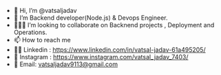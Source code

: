 - 👋 Hi, I’m @vatsaljadav
- 🌱 I’m Backend developer(Node.js) & Devops Engineer.
- 👨🏼‍💻 I’m looking to collaborate on Backnend projects , Deployment and Operations.  
- 📫 How to reach me
- 👨‍🎓 Linkedin : https://www.linkedin.com/in/vatsal-jadav-61a495205/
- 📸 Instagram : https://www.instagram.com/vatsal_jadav_7403/
- 📧 Email: vatsaljadav9113@gmail.com
